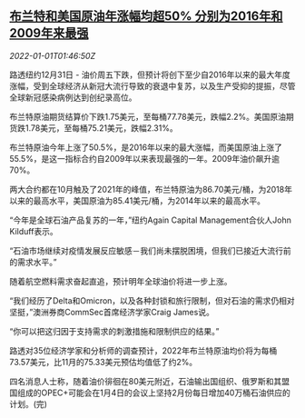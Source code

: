 <!--1641002463000-->
[布兰特和美国原油年涨幅均超50% 分别为2016年和2009年来最强](https://cn.reuters.com/article/global-oil-drv-1231-idCNKBS2JB13F)
------

<div><i>2022-01-01T01:46:50Z</i></div><p>路透纽约12月31日 - 油价周五下跌，但预计将创下至少自2016年以来的最大年度涨幅，受到全球经济从新冠大流行导致的衰退中复苏，以及生产受抑的提振，尽管全球新冠感染病例达到创纪录高位。</p><p>布兰特原油期货结算价下跌1.75美元，至每桶77.78美元，跌幅2.2%。美国原油期货跌1.78美元，至每桶75.21美元，跌幅2.31%。</p><p>布兰特原油今年上涨了50.5%，是2016年以来的最大涨幅，而美国原油上涨了55.5%，是这一指标合约自2009年以来表现最强的一年。2009年油价飙升逾70%。</p><p>两大合约都在10月触及了2021年的峰值，布兰特原油为86.70美元/桶，为2018年以来的最高水平，美国原油为85.41美元/桶，为2014年以来的最高水平。</p><p>“今年是全球石油产品复苏的一年，”纽约Again Capital Management合伙人John Kilduff表示。</p><p>“石油市场继续对疫情发展反应敏感－我们尚未摆脱困境，但我们已接近大流行前的需求水平。”</p><p>随着航空燃料需求奋起直追，预计明年全球油价将进一步上涨。</p><p>“我们经历了Delta和Omicron，以及各种封锁和旅行限制，但对石油的需求仍相对坚挺，”澳洲券商CommSec首席经济学家Craig James说。</p><p>“你可以把这归因于支持需求的刺激措施和限制供应的结果。”</p><p>路透对35位经济学家和分析师的调查预计，2022年布兰特原油均价将为每桶73.57美元，比11月的75.33美元预估均值低了约2%。</p><p>四名消息人士称，随着油价徘徊在80美元附近，石油输出国组织、俄罗斯和其盟国组成的OPEC+可能会在1月4日的会议上坚持2月份每日增加40万桶石油供应的计划。(完)</p>
